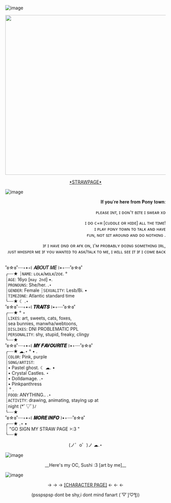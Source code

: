 
![image](https://github.com/user-attachments/assets/bec1292e-5612-4414-b994-29faeb924da7)

<p align="center">
<img src="https://github.com/user-attachments/assets/eae6b410-560e-464d-9758-89a572a598f8" width="890" height="500">







<p align="center">
  <a href="https://lolasushi.straw.page">•STRAWPAGE• <a 
</p>








![image](https://github.com/user-attachments/assets/bec1292e-5612-4414-b994-29faeb924da7)




<p align="right">
𝐈𝐟 𝐲𝐨𝐮'𝐫𝐞 𝐡𝐞𝐫𝐞 𝐟𝐫𝐨𝐦 𝐏𝐨𝐧𝐲 𝐭𝐨𝐰𝐧:

<p align="right">
ᴘʟᴇᴀsᴇ ɪɴᴛ, ɪ ᴅᴏɴ'ᴛ ʙɪᴛᴇ ɪ sᴡᴇᴀʀ xᴅ

<p align="right"> 
ɪ ᴅᴏ ᴄ+ʜ [ᴄᴜᴅᴅʟᴇ ᴏʀ ʜɪᴅᴇ] ᴀʟʟ ᴛʜᴇ ᴛɪᴍᴇ!<br> ɪ ᴘʟᴀʏ ᴘᴏɴʏ ᴛᴏᴡɴ ᴛᴏ ᴛᴀʟᴋ ᴀɴᴅ ʜᴀᴠᴇ<br> ғᴜɴ, ɴᴏᴛ sɪᴛ ᴀʀᴏᴜɴᴅ ᴀɴᴅ ᴅᴏ ɴᴏᴛʜɪɴɢ
.
<p align="right">
ɪғ ɪ ʜᴀᴠᴇ ᴅɴᴅ ᴏʀ ᴀғᴋ ᴏɴ, ɪ'ᴍ ᴘʀᴏʙᴀʙʟʏ ᴅᴏɪɴɢ sᴏᴍᴇᴛʜɪɴɢ ɪʀʟ,<br> ᴊᴜsᴛ ᴡʜɪsᴘᴇʀ ᴍᴇ ɪғ ʏᴏᴜ ᴡᴀɴᴛᴇᴅ ᴛᴏ ᴀsᴋ/ᴛᴀʟᴋ ᴛᴏ ᴍᴇ, ɪ ᴡɪʟʟ sᴇᴇ ɪᴛ ɪғ ɪ ᴄᴏᴍᴇ ʙᴀᴄᴋ
<br>

<br>

˚ʚ☆ɞ˚┈┈◦•◦꒰ __𝐴𝐵𝑂𝑈𝑇 𝑀𝐸__ ꒱•◦┈┈˚ʚ☆ɞ˚<br>
╭┈┈★
┊`NAME`: ʟᴏʟᴀ/ᴍɪʟᴋ/ᴢᴏᴇ.  °<br>
┊`AGE`: 16yo [`may 2nd`]           •.<br>
┊`PRONOUNS`: She/her.      .⋆<br>
┊`GENDER`: Female 
┊`SEXUALITY`: Lesb/Bi. • <br>
┊`TIMEZONE`: Atlantic standard time<br>
╰┈┈★           ☾    .⋆<br>
˚ʚ☆ɞ˚┈┈◦•◦꒰ __𝑻𝑹𝑨𝑰𝑻𝑺__ ꒱•◦┈┈˚ʚ☆ɞ˚<br>
╭┈┈★                    °             ⋆<br>
┊`LIKES`:  art, sweets, cats, foxes,<br>
┊sea bunnies, manwha/webtoons, <br>
┊`DISLIKES`: DNI PROBLEMATIC PPL<br>
┊`PERSONALITY`: shy, stupid, freaky, clingy <br>
╰┈┈★<br>
˚ʚ☆ɞ˚┈┈◦•◦꒰ __𝑴𝒀 𝑭𝑨𝑽𝑶𝑼𝑹𝑰𝑻𝑬__ ꒱•◦┈┈˚ʚ☆ɞ˚<br>
╭┈┈★               ☁︎.⋆       °     •  .<br>
┊`COLOR`: Pink, purple<br>
┊`SONG/ARTIST`: <br>
┊• Pastel ghost.             ☾ ☁︎.   •<br>
┊• Crystal Castles.                            ⋆<br>
┊• Dolldamage.          .⋆<br>
┊• Pinkpanthress<br>
┊                                                 °  . <br>
┊`FOOD`: ANYTHING..   .⋆<br>
┊`ACTIVITY`: drawing, animating, staying up at <br>
┊night (*ﾟ▽ﾟ)ﾉ<br>
╰┈┈★<br>
˚ʚ☆ɞ˚┈┈◦•◦꒰ __𝑴𝑶𝑹𝑬 𝑰𝑵𝑭𝑶__ ꒱•◦┈┈˚ʚ☆ɞ˚<br>
╭┈┈★                 .⋆           •<br>
┊  "GO SIGN MY STRAW PAGE >:3 "<br>
╰┈┈★                       
<p align="center"> (ノ゜ο゜)ノ  ☁︎.⋆<br>


![image](https://github.com/user-attachments/assets/bec1292e-5612-4414-b994-29faeb924da7)

<p align="center">
__Here's my OC, Sushi :3  [art by me]__  
</p>
                                                                                                                                 
![image](https://github.com/user-attachments/assets/07d8c2af-0b07-4437-b1c0-d5a8c4a0778c)

<p align="center">
 → → → <a href="https://characterhub.com/character/sushi">[CHARACTER PAGE]</a>  ← ← ←  
</p>

<p align="center">
    (psspspsp dont be shy,i dont mind fanart (´▽`ʃ♡ƪ))
